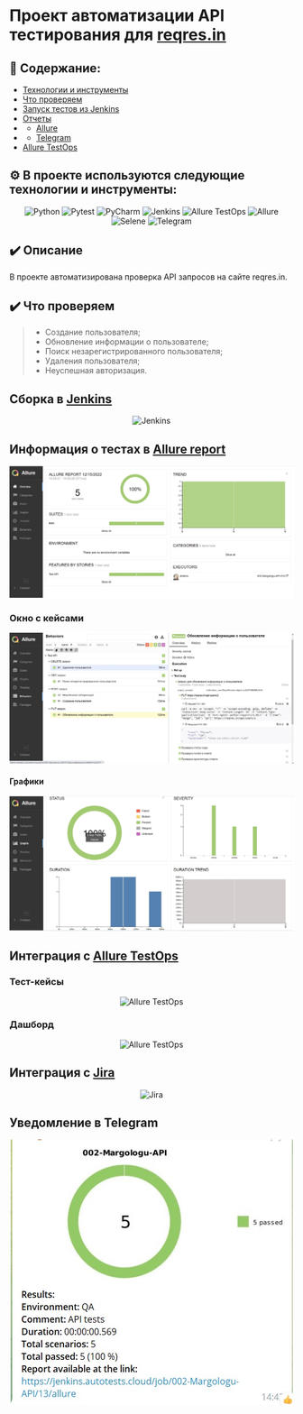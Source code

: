 # Проект автоматизации API тестирования для <a target="_blank" href="https://reqres.in/">reqres.in</a>

## :open_book: Содержание:
- [Технологии и инструменты](#gear-в-проекте-используются-следующие-технологии-и-инструменты)
- [Что проверяем](#heavy_check_mark-что-проверяем)
- [Запуск тестов из Jenkins](#-запуск-тестов-из-jenkins)
- [Отчеты](#bar_chart-отчеты-о-прохождении-тестов-доступны-в-allure)
- - [Allure](#-allure)
- - [Telegram](#-telegram)
- [Allure TestOps](#-проект-интегрирован-с-allure-testOps)

## :gear: В проекте используются следующие технологии и инструменты:
<p align="center">
<img width="5%" title="Python" src="https://github.com/Margolog/diplom_API/blob/master/resources/python.png">
<img width="6%" title="Pytest" src="https://github.com/Margolog/diplom_API/blob/master/resources/pytest.png">
<img width="5%" title="PyCharm" src="https://github.com/Margolog/diplom_API/blob/master/resources/pycharm.png">
<img width="6%" title="Jenkins" src="https://github.com/Margolog/diplom_API/blob/master/resources/jenkins.svg">
<img width="6%" title="Allure TestOps" src="https://github.com/Margolog/diplom_API/blob/master/resources/AllureTestOps.png">
<img width="6%" title="Allure" src="https://github.com/Margolog/diplom_API/blob/master/resources/allure.svg">
<img width="6%" title="Selene" src="https://github.com/Margolog/diplom_API/blob/master/resources/selene.png">
<img width="6%" title="Telegram" src="https://github.com/Margolog/diplom_API/blob/master/resources/tg.svg">
</p>


## :heavy_check_mark: Описание
В проекте автоматизирована проверка API запросов на сайте reqres.in.

## :heavy_check_mark: Что проверяем

> - Создание пользователя;
> - Обновление информации о пользователе;
> - Поиск незарегистрированного пользователя;
> - Удаления пользователя;
> - Неуспешная авторизация.

## Сборка в [Jenkins](https://github.com/Margolog/diplom_API)
<p align="center">
  <img src="resources/images/Jenkins.png" alt="Jenkins"/>
</p>

## Информация о тестах в [Allure report](https://jenkins.autotests.cloud/job/002-Margologu-API/15/allure/#behaviors/cec508300776df9409898493af0c7156/8839c33da7136177/)
<p align="center">
  <img src="resources/images/first.jpg" alt="Allure report"/>
</p>


### Окно с кейсами
<p align="center">
  <img src="resources/images/tests.jpg" alt="Allure report"/>
</p>


#### Графики
<p align="center">
  <img src="resources/images/graf.jpg" alt="Allure report"/>
</p>

## Интеграция с [Allure TestOps](----)

### Тест-кейсы
<p align="center">
  <img src="resources/images/testcase.png" alt="Allure TestOps"/>
</p>

### Дашборд
<p align="center">
  <img src="resources/images/dashboard.png" alt="Allure TestOps"/>
</p>


## Интеграция с [Jira](https://jira.autotests.cloud/browse/HOMEWORK-470)
<p align="center">
  <img src="resources/images/jira integration.png" alt="Jira"/>
</p>

## Уведомление в Telegram
<p align="center">
  <img src="resources/images/telegram.jpg" alt="Telegram notification"/>
</p>

